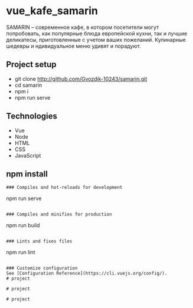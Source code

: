 # vue_kafe_samarin
SAMARIN – современное кафе, в котором посетители могут попробовать, как популярные блюда европейской кухни, 
так и лучшие деликатесы, приготовленные с учетом ваших пожеланий.
Кулинарные шедевры и ндивидуальное меню  удивят и порадуют.
## Project setup
- git clone http://github.com/Gvozdik-10243/samarin.git
- cd samarin
- npm i
- npm run serve
## Technologies
- Vue
- Node
- HTML
- CSS
- JavaScript
## npm install
```
### Compiles and hot-reloads for development
```
npm run serve
```

### Compiles and minifies for production
```
npm run build
```

### Lints and fixes files
```
npm run lint
```

### Customize configuration
See [Configuration Reference](https://cli.vuejs.org/config/).
#   p r o j e c t  
 #   p r o j e c t  
 #   p r o j e c t  
 